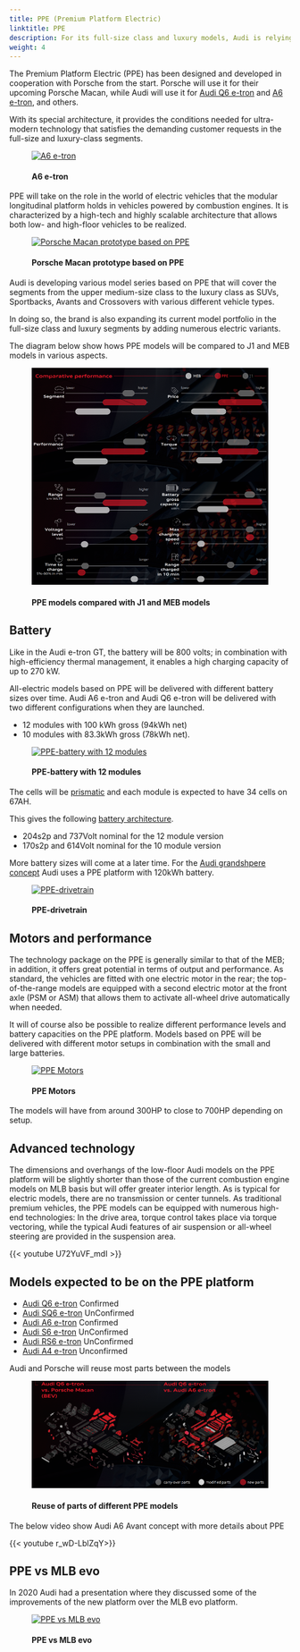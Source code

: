 ```yaml
---
title: PPE (Premium Platform Electric)
linktitle: PPE
description: For its full-size class and luxury models, Audi is relying on a fourth platform.
weight: 4
---
```

<!-- markdownlint-disable MD033 -->

The Premium Platform Electric (PPE) has been designed and developed in cooperation with Porsche from the
start. Porsche will use it for their upcoming Porsche Macan, while Audi will use it for [Audi Q6 e-tron](../../../models/q6-e-tron/)
and [A6 e-tron](../../../models/a6-e-tron/), and others.

With its special architecture, it provides the conditions needed for ultra-modern
technology that satisfies the demanding customer requests in the full-size and luxury-class
segments.

<figure>
    <a href="https://media.electrichasgoneaudi.net/multimedia/models/a6-e-tron/a6-etron-1.jpg">
        <img src="https://media.electrichasgoneaudi.net/multimedia/models/a6-e-tron/a6-etron-1s.jpg"
        alt="A6 e-tron" title="A6 e-tron">
    </a>
    <figcaption><h4>A6 e-tron</h4></figcaption>
</figure>

PPE will take on the role in the world of electric vehicles that the modular longitudinal
platform holds in vehicles powered by combustion engines. It is characterized by a high-tech
and highly scalable architecture that allows both low- and high-floor vehicles to be realized.

<figure>
    <a href="https://media.electrichasgoneaudi.net/multimedia/technology/bev-platforms/ppe/macan.jpg">
        <img src="https://media.electrichasgoneaudi.net/multimedia/technology/bev-platforms/ppe/macans.jpg"
        alt="Porsche Macan prototype based on PPE" title="Porsche Macan prototype based on PPE">
    </a>
    <figcaption><h4>Porsche Macan prototype based on PPE</h4></figcaption>
</figure>

Audi is developing various model series based on PPE that will cover the segments from
the upper medium-size class to the luxury class as SUVs, Sportbacks, Avants and Crossovers with various different vehicle types. 

In doing so, the brand is also expanding its current model portfolio in the full-size class and luxury segments by adding numerous electric variants.

The diagram below show hows PPE models will be compared to J1 and MEB models in various aspects.

<figure>
    <a href="comparativeperformance.png">
        <img src="comparativeperformances.png" alt="PPE models compared with J1 and MEB models" title="PPE models compared with J1 and MEB models">
    </a>
    <figcaption><h4>PPE models compared with J1 and MEB models</h4></figcaption>
</figure>

## Battery

Like in the Audi e-tron GT, the battery will be 800 volts; in combination with high-efficiency thermal management, it enables a
high charging capacity of up to 270 kW.

All-electric models based on PPE will be delivered with different battery sizes over time. Audi A6 e-tron and Audi Q6 e-tron
will be delivered with two different configurations when they are launched.

- 12 modules with 100 kWh gross (94kWh net)
- 10 modules with 83.3kWh gross (78kWh net).

<figure>
    <a href="https://media.electrichasgoneaudi.net/multimedia/technology/bev-platforms/ppe/battery.png">
        <img src="https://media.electrichasgoneaudi.net/multimedia/technology/bev-platforms/ppe/batterys.png"
        alt="PPE-battery with 12 modules" title="PPE-battery with 12 modules">
    </a>
    <figcaption><h4>PPE-battery with 12 modules</h4></figcaption>
</figure>

The cells will be [prismatic](../../battery/cell/#prismatic-housing) and each module is expected to have 34 cells on 67AH.

This gives the following [battery architecture](../../battery/batterysystem/#architecture).

- 204s2p and 737Volt nominal for the 12 module version
- 170s2p and 614Volt nominal for the 10 module version

More battery sizes will come at a later time.
For the [Audi grandshpere concept](../../../articles/audigrandsphereconcept/) Audi uses a PPE platform with 120kWh battery.

<figure>
    <a href="https://media.electrichasgoneaudi.net/multimedia/technology/bev-platforms/ppe/drivetrain.jpg">
        <img src="https://media.electrichasgoneaudi.net/multimedia/technology/bev-platforms/ppe/drivetrains.jpg"
        alt="PPE-drivetrain" title="PPE-drivetrain">
    </a>
    <figcaption><h4>PPE-drivetrain</h4></figcaption>
</figure>

## Motors and performance

The technology package on the PPE is generally similar to that of the MEB; in addition, it offers
great potential in terms of output and performance. As standard, the vehicles are fitted with
one electric motor in the rear; the top-of-the-range models are equipped with a second electric
motor at the front axle (PSM or ASM) that allows them to activate all-wheel drive
automatically when needed.

It will of course also be possible to realize different performance
levels and battery capacities on the PPE platform. Models based on PPE will be delivered with different motor setups in combination with the small and large batteries.

<figure>
    <a href="https://media.electrichasgoneaudi.net/multimedia/technology/bev-platforms/ppe/motors.jpg">
        <img src="https://media.electrichasgoneaudi.net/multimedia/technology/bev-platforms/ppe/motorss.jpg"
        alt="PPE Motors" title="PPE Motors">
    </a>
    <figcaption><h4>PPE Motors</h4></figcaption>
</figure>

The models will have from around 300HP to close to 700HP depending on setup.

## Advanced technology

The dimensions and overhangs of the low-floor Audi models on the PPE platform will be
slightly shorter than those of the current combustion engine models on MLB basis but will
offer greater interior length. As is typical for electric models, there are no transmission or
center tunnels. As traditional premium vehicles, the PPE models can be equipped with
numerous high-end technologies: In the drive area, torque control takes place via torque
vectoring, while the typical Audi features of air suspension or all-wheel steering are provided in
the suspension area.

{{< youtube U72YuVF_mdI >}}

## Models expected to be on the PPE platform

- [Audi Q6 e-tron](../../../models/q6-e-tron) Confirmed
- [Audi SQ6 e-tron](../../../models/q6-e-tron) UnConfirmed
- [Audi A6 e-tron](../../../models/a6-e-tron) Confirmed
- [Audi S6 e-tron](../../../models/a6-e-tron) UnConfirmed
- [Audi RS6 e-tron](../../../models/a6-e-tron) UnConfirmed
- [Audi A4 e-tron](../../../models/a4-e-tron) Unconfirmed

Audi and Porsche will reuse most parts between the models

<figure>
    <a href="part.png">
        <img src="parts.png" alt="Reuse of parts of different PPE models" title="Reuse of parts of different PPE models">
    </a>
    <figcaption><h4>Reuse of parts of different PPE models</h4></figcaption>
</figure>

The below video show Audi A6 Avant concept with more details about PPE

{{< youtube r_wD-LblZqY>}}

## PPE vs MLB evo

In 2020 Audi had a presentation where they discussed some of the improvements of the new platform over the MLB evo platform.

<figure>
    <a href="https://media.electrichasgoneaudi.net/multimedia/technology/bev-platforms/ppe/ppepresentation2.png">
        <img src="https://media.electrichasgoneaudi.net/multimedia/technology/bev-platforms/ppe/ppepresentation2s.png"
        alt="PPE vs MLB evo" title="PPE vs MLB evo">
    </a>
    <figcaption><h4>PPE vs MLB evo</h4></figcaption>
</figure>
